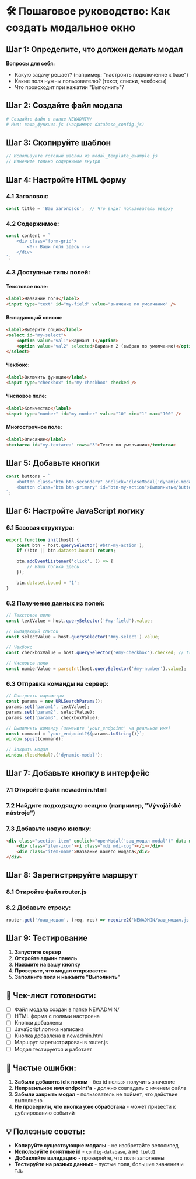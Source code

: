 # 🛠️ Пошаговое руководство: Как создать модальное окно

## Шаг 1: Определите, что должен делать модал
**Вопросы для себя:**
- Какую задачу решает? (например: "настроить подключение к базе")
- Какие поля нужны пользователю? (текст, списки, чекбоксы)
- Что происходит при нажатии "Выполнить"?

## Шаг 2: Создайте файл модала
```bash
# Создайте файл в папке NEWADMIN/
# Имя: ваша_функция.js (например: database_config.js)
```

## Шаг 3: Скопируйте шаблон
```javascript
// Используйте готовый шаблон из modal_template_example.js
// Измените только содержимое внутри
```

## Шаг 4: Настройте HTML форму

### 4.1 Заголовок:
```javascript
const title = 'Ваш заголовок';  // Что видит пользователь вверху
```

### 4.2 Содержимое:
```javascript
const content = `
    <div class="form-grid">
        <!-- Ваши поля здесь -->
    </div>
`;
```

### 4.3 Доступные типы полей:

#### Текстовое поле:
```html
<label>Название поля</label>
<input type="text" id="my-field" value="значение по умолчанию" />
```

#### Выпадающий список:
```html
<label>Выберите опцию</label>
<select id="my-select">
    <option value="val1">Вариант 1</option>
    <option value="val2" selected>Вариант 2 (выбран по умолчанию)</option>
</select>
```

#### Чекбокс:
```html
<label>Включить функцию</label>
<input type="checkbox" id="my-checkbox" checked />
```

#### Числовое поле:
```html
<label>Количество</label>
<input type="number" id="my-number" value="10" min="1" max="100" />
```

#### Многострочное поле:
```html
<label>Описание</label>
<textarea id="my-textarea" rows="3">Текст по умолчанию</textarea>
```

## Шаг 5: Добавьте кнопки
```javascript
const buttons = `
    <button class="btn btn-secondary" onclick="closeModal('dynamic-modal')">Отмена</button>
    <button class="btn btn-primary" id="btn-my-action">Выполнить</button>
`;
```

## Шаг 6: Настройте JavaScript логику

### 6.1 Базовая структура:
```javascript
export function init(host) {
    const btn = host.querySelector('#btn-my-action');
    if (!btn || btn.dataset.bound) return;

    btn.addEventListener('click', () => {
        // Ваша логика здесь
    });

    btn.dataset.bound = '1';
}
```

### 6.2 Получение данных из полей:
```javascript
// Текстовое поле
const textValue = host.querySelector('#my-field').value;

// Выпадающий список
const selectValue = host.querySelector('#my-select').value;

// Чекбокс
const checkboxValue = host.querySelector('#my-checkbox').checked; // true/false

// Числовое поле
const numberValue = parseInt(host.querySelector('#my-number').value);
```

### 6.3 Отправка команды на сервер:
```javascript
// Построить параметры
const params = new URLSearchParams();
params.set('param1', textValue);
params.set('param2', selectValue);
params.set('param3', checkboxValue);

// Выполнить команду (замените 'your_endpoint' на реальное имя)
const command = `your_endpoint?${params.toString()}`;
window.spust(command);

// Закрыть модал
window.closeModal?.('dynamic-modal');
```

## Шаг 7: Добавьте кнопку в интерфейс

### 7.1 Откройте файл newadmin.html
### 7.2 Найдите подходящую секцию (например, "Vývojářské nástroje")
### 7.3 Добавьте новую кнопку:

```html
<div class="section-item" onclick="openModal('ваш_модал-modal')" data-module-name="ваш_модал">
    <div class="item-icon"><i class="mdi mdi-cog"></i></div>
    <div class="item-name">Название вашего модала</div>
</div>
```

## Шаг 8: Зарегистрируйте маршрут

### 8.1 Откройте файл router.js
### 8.2 Добавьте строку:

```javascript
router.get('/ваш_модал', (req, res) => require2('NEWADMIN/ваш_модал.js').get(req, res));
```

## Шаг 9: Тестирование

1. **Запустите сервер**
2. **Откройте админ панель**
3. **Нажмите на вашу кнопку**
4. **Проверьте, что модал открывается**
5. **Заполните поля и нажмите "Выполнить"**

## 🎯 Чек-лист готовности:

- [ ] Файл модала создан в папке NEWADMIN/
- [ ] HTML форма с полями настроена
- [ ] Кнопки добавлены
- [ ] JavaScript логика написана
- [ ] Кнопка добавлена в newadmin.html
- [ ] Маршрут зарегистрирован в router.js
- [ ] Модал тестируется и работает

## 🚫 Частые ошибки:

1. **Забыли добавить id к полям** - без id нельзя получить значение
2. **Неправильное имя endpoint'а** - должно совпадать с именем файла
3. **Забыли закрыть модал** - пользователь не поймет, что действие выполнено
4. **Не проверили, что кнопка уже обработана** - может привести к дублированию событий

## 💡 Полезные советы:

- **Копируйте существующие модалы** - не изобретайте велосипед
- **Используйте понятные id** - `config-database`, а не `field1`
- **Добавляйте валидацию** - проверяйте, что поля заполнены
- **Тестируйте на разных данных** - пустые поля, большие значения и т.д.
